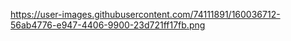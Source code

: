 https://user-images.githubusercontent.com/74111891/160036712-56ab4776-e947-4406-9900-23d721ff17fb.png
